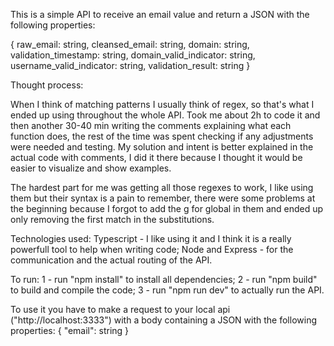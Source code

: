 This is a simple API to receive an email value and return a JSON with the following properties:

{
raw_email: string,
cleansed_email: string,
domain: string,
validation_timestamp: string,
domain_valid_indicator: string,
username_valid_indicator: string,
validation_result: string
}

Thought process:

When I think of matching patterns I usually think of regex, so that's what I ended up using throughout the whole API. Took me about 2h to code it and then another 30-40 min writing the comments explaining what each function does, the rest of the time was spent checking if any adjustments were needed and testing.
My solution and intent is better explained in the actual code with comments, I did it there because I thought it would be easier to visualize and show examples.

The hardest part for me was getting all those regexes to work, I like using them but their syntax is a pain to remember, there were some problems at the beginning because I forgot to add the g for global in them and ended up only removing the first match in the substitutions.

Technologies used:
Typescript - I like using it and I think it is a really powerfull tool to help when writing code;
Node and Express - for the communication and the actual routing of the API.

To run:
1 - run "npm install" to install all dependencies;
2 - run "npm build" to build and compile the code;
3 - run "npm run dev" to actually run the API.

To use it you have to make a request to your local api ("http://localhost:3333") with a body containing a JSON with the following properties:
{
"email": string
}
